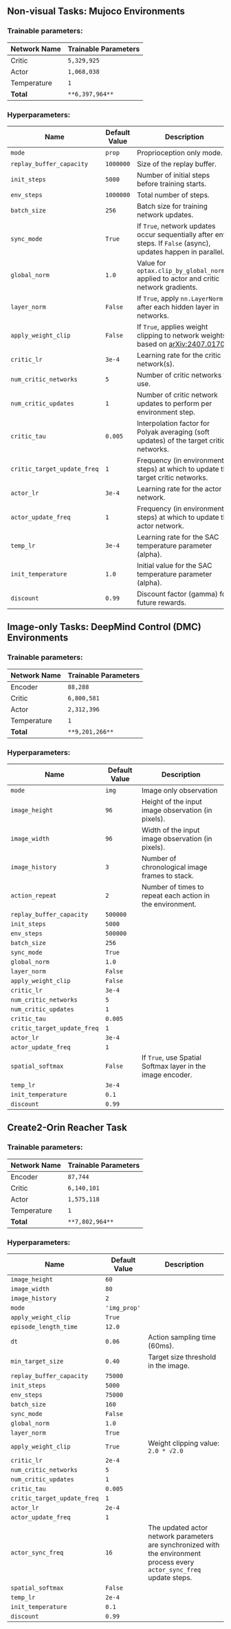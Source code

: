 ## Non-visual Tasks: Mujoco Environments

### Trainable parameters:

| Network Name | Trainable Parameters |
|----------|----------|
| Critic | `5,329,925` |
| Actor | `1,068,038` |
| Temperature | `1` |
| **Total** | `**6,397,964**` |

### Hyperparameters:
| Name                      | Default Value   | Description                                                                                                                               |
|---------------------------|-----------------|-------------------------------------------------------------------------------------------------------------------------------------------|
| `mode`                    | `prop`        | Proprioception only mode.                                                     |
| `replay_buffer_capacity`  | `1000000`       | Size of the replay buffer.                                                                                                        |
| `init_steps`              | `5000`          | Number of initial steps before training starts.                                                             |
| `env_steps`               | `1000000`       | Total number of steps.                                                                     |
| `batch_size`              | `256`           | Batch size for training network updates.                                                                                                  |
| `sync_mode`               | `True`          | If `True`, network updates occur sequentially after env steps. If `False` (async), updates happen in parallel.                                |
| `global_norm`             | `1.0`           | Value for `optax.clip_by_global_norm()` applied to actor and critic network gradients.                                                    |
| `layer_norm`              | `False`         | If `True`, apply `nn.LayerNorm` after each hidden layer in networks.                                                                        |
| `apply_weight_clip`       | `False`         | If `True`, applies weight clipping to network weights based on [arXiv:2407.01704](https://arxiv.org/abs/2407.01704).                           |
| `critic_lr`               | `3e-4`          | Learning rate for the critic network(s).                                                                                                  |
| `num_critic_networks`     | `5`             | Number of critic networks to use.                                                                                |
| `num_critic_updates`      | `1`             | Number of critic network updates to perform per environment step.                                                                           |
| `critic_tau`              | `0.005`         | Interpolation factor for Polyak averaging (soft updates) of the target critic networks.                                                     |
| `critic_target_update_freq` | `1`             | Frequency (in environment steps) at which to update the target critic networks.                                                           |
| `actor_lr`                | `3e-4`          | Learning rate for the actor network.                                                                                                      |
| `actor_update_freq`       | `1`             | Frequency (in environment steps) at which to update the actor network.                                                                    |
| `temp_lr`                 | `3e-4`          | Learning rate for the SAC temperature parameter (alpha).                                                                                  |
| `init_temperature`        | `1.0`           | Initial value for the SAC temperature parameter (alpha).                                                                                  |
| `discount`                | `0.99`          | Discount factor (gamma) for future rewards.                                                                                               |



## Image-only Tasks: DeepMind Control (DMC) Environments

### Trainable parameters:

| Network Name | Trainable Parameters |
|----------|----------|
| Encoder | `88,288` |
| Critic | `6,800,581` |
| Actor | `2,312,396` |
| Temperature | `1` |
| **Total** | `**9,201,266**` |

### Hyperparameters:
| Name                      | Default Value   | Description                                                                                                                               |
|---------------------------|-----------------|-------------------------------------------------------------------------------------------------------------------------------------------|
| `mode`                    | `img`         | Image only observation          |
| `image_height`            | `96`            | Height of the input image observation (in pixels).                                                               |
| `image_width`             | `96`            | Width of the input image observation (in pixels).                                                                |
| `image_history`           | `3`             | Number of chronological image frames to stack.                                                 |
| `action_repeat`           | `2`             | Number of times to repeat each action in the environment.                                                                                 |
| `replay_buffer_capacity`  | `500000`        |                                                                                                              |
| `init_steps`              | `5000`          |                                                                                          |
| `env_steps`               | `500000`        |                                                                                                                  |
| `batch_size`              | `256`           |                                                                                                  |
| `sync_mode`               | `True`          |                                |
| `global_norm`             | `1.0`           |                                                   |
| `layer_norm`              | `False`         |                                                                        |
| `apply_weight_clip`       | `False`         |                           |
| `critic_lr`               | `3e-4`          |                                                                                                 |
| `num_critic_networks`     | `5`             |                                                                                                       |
| `num_critic_updates`      | `1`             |                                                                            |
| `critic_tau`              | `0.005`         |                                                     |
| `critic_target_update_freq` | `1`             |                                                        |
| `actor_lr`                | `3e-4`          |                                                                                                      |
| `actor_update_freq`       | `1`             |                                                                    |
| `spatial_softmax`         | `False`         | If `True`, use Spatial Softmax layer in the image encoder.                                           |
| `temp_lr`                 | `3e-4`          |                                                                                |
| `init_temperature`        | `0.1`           |                                                                              |
| `discount`                | `0.99`          |                                                                                           |


## Create2-Orin Reacher Task

### Trainable parameters:

| Network Name | Trainable Parameters |
|----------|----------|
| Encoder | `87,744` |
| Critic | `6,140,101` |
| Actor | `1,575,118` |
| Temperature | `1` |
| **Total** | `**7,802,964**` |

### Hyperparameters:
| Name                      | Default Value   | Description                                                                                                                               |
|---------------------------|-----------------|-------------------------------------------------------------------------------------------------------------------------------------------|
| `image_height`            | `60`                              | |
| `image_width`             | `80`                              | |
| `image_history`           | `2`                               | |
| `mode`                    | `'img_prop'`                      | |
| `apply_weight_clip`       | `True`                            | |
| `episode_length_time`     | `12.0`                            | |
| `dt`                      | `0.06`                            | Action sampling time (60ms). |
| `min_target_size`         | `0.40`                            | Target size threshold in the image. |
| `replay_buffer_capacity`  | `75000`                           | |
| `init_steps`              | `5000`                            | |
| `env_steps`               | `75000`                           | |
| `batch_size`              | `160`                             | |
| `sync_mode`               | `False`                           | |
| `global_norm`             | `1.0`                             | |
| `layer_norm`              | `True`                            | |
| `apply_weight_clip`       | `True`                             | Weight clipping value: `2.0 * √2.0`                           |
| `critic_lr`               | `2e-4`                            | |
| `num_critic_networks`     | `5`                               | |
| `num_critic_updates`      | `1`                               | |
| `critic_tau`              | `0.005`                           | |
| `critic_target_update_freq` | `1`                               | |
| `actor_lr`                | `2e-4`                            | |
| `actor_update_freq`       | `1`                               | |
| `actor_sync_freq`         | `16`                              | The updated actor network parameters are synchronized with the environment process every `actor_sync_freq` update steps. |
| `spatial_softmax`         | `False`                           | |
| `temp_lr`                 | `2e-4`                            | |
| `init_temperature`        | `0.1`                             | |
| `discount`                | `0.99`                            | |
